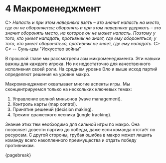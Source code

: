 # 4 Макроменеджмент

C> *Напасть и при этом наверняка взять – это значит напасть на место, где он не обороняется; оборонять и при этом наверняка удержать – это значит оборонять место, на которое он не может напасть. Поэтому у того, кто умеет нападать, противник не знает, где ему обороняться; у того, кто умеет обороняться, противник не знает, где ему нападать.*
C>
C> -- Сунь-цзы "Искусство войны"

В прошлой главе мы рассмотрели азы микроменеджмента. Эти навыки важны для каждого игрока. Но их недостаточно для качественного исполнения своей роли. На среднем уровне Эло и выше исход партий определяют решения на уровне макро.

Макроменеджмент охватывает многие аспекты игры. Мы сконцентрируемся только на нескольких ключевых темах:

1. Управление волной миньонов (wave management).
2. Контроль карты (map control).
3. Принятие решений (decision making).
3. Трекинг вражеского лесника (jungle tracking).

Знание этих тем необходимо для сильной игры по макро. Она позволяет довести партию до победы, даже если команда отстаёт по ресурсам. С другой стороны, грубая ошибка в макро может лишить команду всего накопленного преимущества и отдать победу противникам.

{pagebreak}
